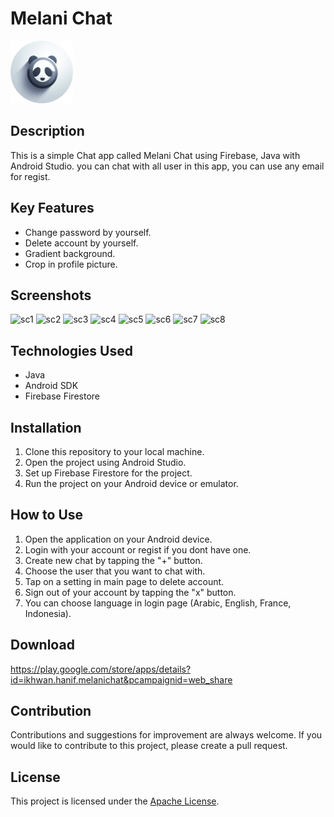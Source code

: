 # Melani Chat
<img width="100" alt="icon-chat" src="app/src/main/res/drawable/icon.png">

## Description
This is a simple Chat app called Melani Chat using Firebase, Java with Android Studio. you can chat with all user in this app, you can use any email for regist.

## Key Features
- Change password by yourself.
- Delete account by yourself.
- Gradient background.
- Crop in profile picture.

## Screenshots
<img width="200" alt="sc1" src="https://github.com/ikhwanhanif/MelaniChat/assets/108711453/4a9207d9-6f3e-4fd3-b037-bfaa923d39ad">
<img width="200" alt="sc2" src="https://github.com/ikhwanhanif/MelaniChat/assets/108711453/aef6ea6b-2a7a-4c8d-9588-7cd44416d460">
<img width="200" alt="sc3" src="https://github.com/ikhwanhanif/MelaniChat/assets/108711453/6105914d-fa08-49d6-9564-0b86e572cbce">
<img width="200" alt="sc4" src="https://github.com/ikhwanhanif/MelaniChat/assets/108711453/3e479642-17f9-4cbb-91e2-56e2f471bff2">
<img width="200" alt="sc5" src="https://github.com/ikhwanhanif/MelaniChat/assets/108711453/7c1b00b0-bc47-41bd-ba50-18fa7d141350">
<img width="200" alt="sc6" src="https://github.com/ikhwanhanif/MelaniChat/assets/108711453/46c78c89-a00b-4ced-83b2-16526f744309">
<img width="200" alt="sc7" src="https://github.com/ikhwanhanif/MelaniChat/assets/108711453/0558b0a2-31a8-450e-ad3c-2d68165cccb7">
<img width="200" alt="sc8" src="https://github.com/ikhwanhanif/MelaniChat/assets/108711453/407a8df8-4fca-475a-9922-b4c582ec055c">

## Technologies Used
- Java
- Android SDK
- Firebase Firestore

## Installation
1. Clone this repository to your local machine.
2. Open the project using Android Studio.
3. Set up Firebase Firestore for the project.
4. Run the project on your Android device or emulator.

## How to Use
1. Open the application on your Android device.
2. Login with your account or regist if you dont have one.
4. Create new chat by tapping the "+" button.
5. Choose the user that you want to chat with.
6. Tap on a setting in main page to delete account.
7. Sign out of your account by tapping the "x" button.
8. You can choose language in login page (Arabic, English, France, Indonesia).

## Download
https://play.google.com/store/apps/details?id=ikhwan.hanif.melanichat&pcampaignid=web_share

## Contribution
Contributions and suggestions for improvement are always welcome. If you would like to contribute to this project, please create a pull request.

## License
This project is licensed under the [Apache License](LICENSE.txt).
